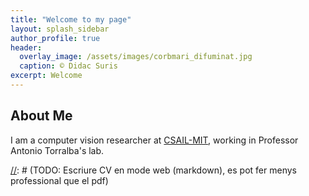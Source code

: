 ```yaml
---
title: "Welcome to my page"
layout: splash_sidebar
author_profile: true
header:
  overlay_image: /assets/images/corbmari_difuminat.jpg
  caption: © Didac Suris
excerpt: Welcome
---
```


## About Me

I am a computer vision researcher at [CSAIL-MIT](https://www.csail.mit.edu/), working in Professor Antonio Torralba's 
lab. 

[//]: # (TODO: Posar les meves referencies, no les del pont tusset)
[//]: # (TODO: Lletra de referencies mes petita)
[//]: # (TODO: Millorar leisure)
[//]: # (TODO: Escriure algun blog amb sentit. Catastrophic forgetting?)
[//]: # (TODO: Millorar introduccio, bio ...)
[//]: # (TODO: Millorar pagina d'inici. Idealment la meva info superposada sobre la imatge)
[//]: # (TODO: Que es vegi la meva cara com a icona al browser)
[//]: # (TODO: Comprar ?? domini amb el meu nom)
[//]: # (TODO: Millorar el "share on" dels posts? Treure-ho?)
[//]: # (TODO: En els posts, que es vegin comentaris i es pugui comentar.)
[//]: # (TODO: En la pagina "blogs", es veu dos cops l'any... no cal)
[//]: # (TODO: Escriure CV en mode web (markdown), es pot fer menys professional que el pdf)
